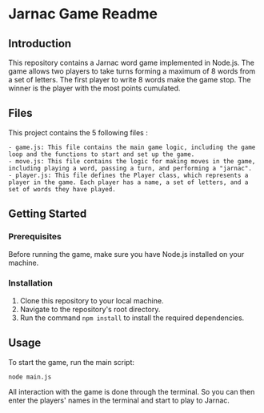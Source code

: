 # Jarnac Game Readme

## Introduction

This repository contains a Jarnac word game implemented in Node.js. The game allows two players to take turns forming a maximum of 8 words from a set of letters. The first player to write 8 words make the game stop. The winner is the player with the most points cumulated.

## Files

This project contains the 5 following files :
    
    - game.js: This file contains the main game logic, including the game loop and the functions to start and set up the game.
    - move.js: This file contains the logic for making moves in the game, including playing a word, passing a turn, and performing a "jarnac".
    - player.js: This file defines the Player class, which represents a player in the game. Each player has a name, a set of letters, and a set of words they have played.

## Getting Started

### Prerequisites

Before running the game, make sure you have Node.js installed on your machine.

### Installation

1. Clone this repository to your local machine.
2. Navigate to the repository's root directory.
3. Run the command `npm install` to install the required dependencies.

## Usage

To start the game, run the main script:

```bash
node main.js
```

All interaction with the game is done through the terminal. So you can then enter the players' names in the terminal and start to play to Jarnac.
